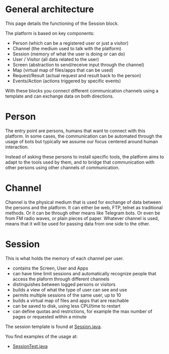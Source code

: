 # General architecture

This page details the functioning of the Session block.

The platform is based on key components:

+ Person (which can be a registered user or just a visitor)
+ Channel (the medium used to talk with the platform)
+ Session (memory of what the user is doing or can do)
+ User / Visitor (all data related to the user)
+ Screen (abstraction to send/receive input through the channel)
+ Map (virtual map of files/apps that can be used)
+ Request/Result (actual request and result back to the person)
+ Events/Action (actions triggered by specific events)

With these blocks you connect different communication
channels using a template and can exchange data on both
directions.


# Person

The entry point are persons, humans that want to connect
with this platform. In some cases, the communication can
be automated through the usage of bots but typically we
assume our focus centered around human interaction.

Instead of asking these persons to install specific tools,
the platform aims to adapt to the tools used by them, and
to bridge that communication with other persons using other
channels of communication.


# Channel

Channel is the physical medium that is used for exchange
of data between the persons and the platform. It can either
be web, FTP, telnet as traditional methods. Or it can be
through other means like Telegram bots. Or even be from 
FM radio waves, or plain pieces of paper. Whatever channel
is used, means that it will be used for passing data
from one side to the other.


# Session

This is what holds the memory of each channel per user.

+ contains the Screen, User and Apps
+ can have time limit sessions and automatically recognize
people that access the plaform through different channels
+ distinguishes between logged persons or visitors
+ builds a view of what the type of user can see and use
+ permits multiple sessions of the same user, up to 10
+ builds a virtual map of files and apps that are reachable
+ can be saved to disk, using less CPU/time to restart
+ can define quotas and restrictions, for example the max
number of pages or requested within a minute

The session template is found at [Session.java](/src/main/java/online/nostrium/session/Session.java).

You find examples of the usage at:
+ [SessionTest.java](/src/test/java/basic/SessionTest.java)

